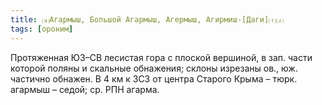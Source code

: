```yaml
---
title: ⒜Агармыш, Большой Агармыш, Агермыш, Агирмиш-[Даги]⒯⒵
tags: [ороним]
---
```


Протяженная ЮЗ–СВ лесистая гора с плоской вершиной, в зап. части которой поляны
и скальные обнажения; склоны изрезаны ов., юж. частично обнажен. В 4 км к ЗСЗ от
центра Старого Крыма – тюрк. агармыш – седой; ср. РПН агарма.
